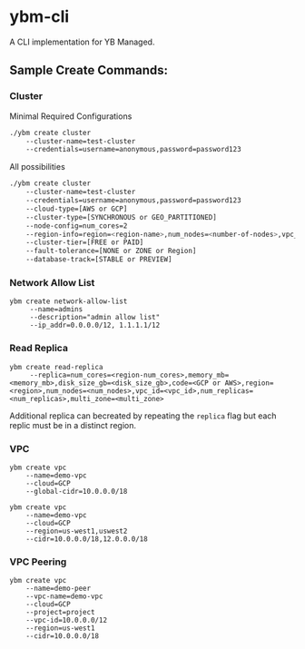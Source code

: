 # ybm-cli
A CLI implementation for YB Managed.

## Sample Create Commands:

### Cluster
Minimal Required Configurations
```sh
./ybm create cluster 
    --cluster-name=test-cluster
    --credentials=username=anonymous,password=password123
```
All possibilities
```sh
./ybm create cluster 
    --cluster-name=test-cluster
    --credentials=username=anonymous,password=password123
    --cloud-type=[AWS or GCP]
    --cluster-type=[SYNCHRONOUS or GEO_PARTITIONED]
    --node-config=num_cores=2
    --region-info=region=<region-name>,num_nodes=<number-of-nodes>,vpc_id=<vpc-id>
    --cluster-tier=[FREE or PAID]
    --fault-tolerance=[NONE or ZONE or Region]
    --database-track=[STABLE or PREVIEW]
```

### Network Allow List
```
ybm create network-allow-list 
     --name=admins
     --description="admin allow list"
     --ip_addr=0.0.0.0/12, 1.1.1.1/12
```

### Read Replica
```
ybm create read-replica
     --replica=num_cores=<region-num_cores>,memory_mb=<memory_mb>,disk_size_gb=<disk_size_gb>,code=<GCP or AWS>,region=<region>,num_nodes=<num_nodes>,vpc_id=<vpc_id>,num_replicas=<num_replicas>,multi_zone=<multi_zone>
```
Additional replica can becreated by repeating the `replica` flag but each replic must be in a distinct region. 

### VPC
```
ybm create vpc
    --name=demo-vpc
    --cloud=GCP
    --global-cidr=10.0.0.0/18
```

```
ybm create vpc
    --name=demo-vpc
    --cloud=GCP
    --region=us-west1,uswest2
    --cidr=10.0.0.0/18,12.0.0.0/18
```


### VPC Peering
```
ybm create vpc
    --name=demo-peer
    --vpc-name=demo-vpc
    --cloud=GCP
    --project=project
    --vpc-id=10.0.0.0/12
    --region=us-west1
    --cidr=10.0.0.0/18
```
